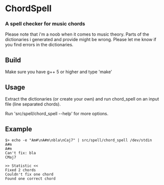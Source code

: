 # ChordSpell
### A spell checker for music chords
Please note that i'm a noob when it comes to music theory. Parts of the dictionaries i generated and provide might be wrong. Please let me know if you find errors in the dictionaries.

## Build

Make sure you have g++ 5 or higher and type 'make'

## Usage

Extract the dictionaries (or create your own) and run chord_spell on an input file (line separated chords).

Run 'src/spell/chord_spell --help' for more options.

## Example

    $> echo -e "Am#\nA#m\nbla\nCaj7" | src/spell/chord_spell /dev/stdin
    A#m
    A#m
    Can't fix: bla
    CMaj7

    >> Statistic <<
    Fixed 2 chords
    Couldn't fix one chord
    Found one correct chord
